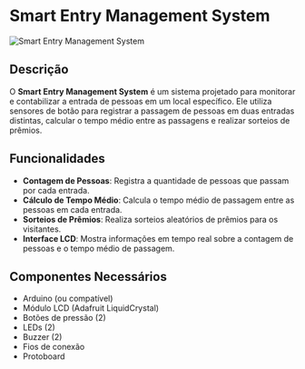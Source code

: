 # Smart Entry Management System

![Smart Entry Management System](docs/smart-entry-management.pnj)

## Descrição

O **Smart Entry Management System** é um sistema projetado para monitorar e contabilizar a entrada de pessoas em um local específico. Ele utiliza sensores de botão para registrar a passagem de pessoas em duas entradas distintas, calcular o tempo médio entre as passagens e realizar sorteios de prêmios.

## Funcionalidades

- **Contagem de Pessoas**: Registra a quantidade de pessoas que passam por cada entrada.
- **Cálculo de Tempo Médio**: Calcula o tempo médio de passagem entre as pessoas em cada entrada.
- **Sorteios de Prêmios**: Realiza sorteios aleatórios de prêmios para os visitantes.
- **Interface LCD**: Mostra informações em tempo real sobre a contagem de pessoas e o tempo médio de passagem.

## Componentes Necessários

- Arduino (ou compatível)
- Módulo LCD (Adafruit LiquidCrystal)
- Botões de pressão (2)
- LEDs (2)
- Buzzer (2)
- Fios de conexão
- Protoboard
